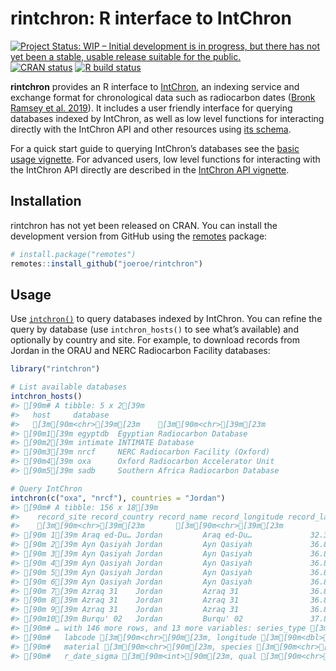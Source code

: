 
<!-- README.md is generated from README.Rmd. Please edit that file -->

# rintchron: R interface to IntChron

<!-- badges: start -->

[![Project Status: WIP – Initial development is in progress, but there
has not yet been a stable, usable release suitable for the
public.](https://www.repostatus.org/badges/latest/wip.svg)](https://www.repostatus.org/#wip)
[![CRAN
status](https://www.r-pkg.org/badges/version/rintchron)](https://CRAN.R-project.org/package=rintchron)
[![R build
status](https://github.com/joeroe/rintchron/workflows/R-CMD-check/badge.svg)](https://github.com/joeroe/rintchron/actions)
<!-- badges: end -->

**rintchron** provides an R interface to
[IntChron](https://intchron.org), an indexing service and exchange
format for chronological data such as radiocarbon dates ([Bronk Ramsey
et al. 2019](https://doi.org/10.1017/RDC.2019.21)). It includes a user
friendly interface for querying databases indexed by IntChron, as well
as low level functions for interacting directly with the IntChron API
and other resources using [its schema](https://intchron.org/schema).

For a quick start guide to querying IntChron’s databases see the [basic
usage vignette](https://rintchron.joeroe.io/articles/rintchron). For
advanced users, low level functions for interacting with the IntChron
API directly are described in the [IntChron API
vignette](https://rintchron.joeroe.io/articles/intchron_api).

## Installation

rintchron has not yet been released on CRAN. You can install the
development version from GitHub using the
[remotes](https://remotes.r-lib.org/) package:

``` r
# install.package("remotes")
remotes::install_github("joeroe/rintchron")
```

## Usage

Use [`intchron()`](https://rintchron.joeroe.io/reference/intchron) to
query databases indexed by IntChron. You can refine the query by
database (use `intchron_hosts()` to see what’s available) and optionally
by country and site. For example, to download records from Jordan in the
ORAU and NERC Radiocarbon Facility databases:

``` r
library("rintchron")

# List available databases
intchron_hosts()
#> [90m# A tibble: 5 x 2[39m
#>   host     database                            
#>   [3m[90m<chr>[39m[23m    [3m[90m<chr>[39m[23m                               
#> [90m1[39m egyptdb  Egyptian Radiocarbon Database       
#> [90m2[39m intimate INTIMATE Database                   
#> [90m3[39m nrcf     NERC Radiocarbon Facility (Oxford)  
#> [90m4[39m oxa      Oxford Radiocarbon Accelerator Unit 
#> [90m5[39m sadb     Southern Africa Radiocarbon Database

# Query IntChron
intchron(c("oxa", "nrcf"), countries = "Jordan")
#> [90m# A tibble: 156 x 18[39m
#>    record_site record_country record_name record_longitude record_latitude
#>    [3m[90m<chr>[39m[23m       [3m[90m<chr>[39m[23m          [3m[90m<chr>[39m[23m                  [3m[90m<dbl>[39m[23m           [3m[90m<dbl>[39m[23m
#> [90m 1[39m Araq ed-Du… Jordan         Araq ed-Du…             32.3            35.7
#> [90m 2[39m Ayn Qasiyah Jordan         Ayn Qasiyah             36.8            31.8
#> [90m 3[39m Ayn Qasiyah Jordan         Ayn Qasiyah             36.8            31.8
#> [90m 4[39m Ayn Qasiyah Jordan         Ayn Qasiyah             36.8            31.8
#> [90m 5[39m Ayn Qasiyah Jordan         Ayn Qasiyah             36.8            31.8
#> [90m 6[39m Ayn Qasiyah Jordan         Ayn Qasiyah             36.8            31.8
#> [90m 7[39m Azraq 31    Jordan         Azraq 31                36.8            31.8
#> [90m 8[39m Azraq 31    Jordan         Azraq 31                36.8            31.8
#> [90m 9[39m Azraq 31    Jordan         Azraq 31                36.8            31.8
#> [90m10[39m Burqu' 02   Jordan         Burqu' 02               37.8            32.7
#> [90m# … with 146 more rows, and 13 more variables: series_type [3m[90m<chr>[90m[23m,[39m
#> [90m#   labcode [3m[90m<chr>[90m[23m, longitude [3m[90m<dbl>[90m[23m, latitude [3m[90m<dbl>[90m[23m, sample [3m[90m<chr>[90m[23m,[39m
#> [90m#   material [3m[90m<chr>[90m[23m, species [3m[90m<chr>[90m[23m, d13C [3m[90m<dbl>[90m[23m, r_date [3m[90m<int>[90m[23m,[39m
#> [90m#   r_date_sigma [3m[90m<int>[90m[23m, qual [3m[90m<chr>[90m[23m, F14C [3m[90m<dbl>[90m[23m, F14C_sigma [3m[90m<dbl>[90m[23m[39m
```
